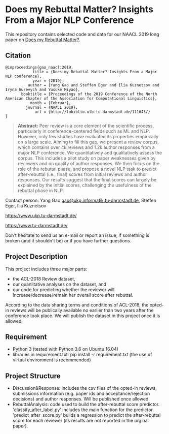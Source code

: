 # Does my Rebuttal Matter? Insights From a Major NLP Conference 

This repository contains selected code and data for our NAACL 2019 long paper on [Does my Rebuttal Matter?]().

## Citation

```
@inproceedings{gao_naacl:2019,
            title = {Does my Rebuttal Matter? Insights From a Major NLP conference},
            year = {2019},
          author = {Yang Gao and Steffen Eger and Ilia Kuznetsov and Iryna Gurevych and Yusuke Miyao},
       booktitle = {Proceedings of the 2019 Conference of the North American Chapter of the Association for Computational Linguistics},
           month = {Februar},
         journal = {NAACL 2019},
             url = {http://tubiblio.ulb.tu-darmstadt.de/111643/}
}
```
> **Abstract:** Peer review is a core element of the scientific
process, particularly in conference-centered
fields such as ML and NLP. However, only few
studies have evaluated its properties empirically on a large scale. Aiming to fill this gap, 
we present a review corpus, which contains
over 4k reviews and 1.2k author responses
from a major NLP conference. We quantitatively and qualitatively assess the corpus. This 
includes a pilot study on paper weaknesses
given by reviewers and on quality of author
responses. We then focus on the role of the
rebuttal phase, and propose a novel NLP task
to predict after-rebuttal (i.e., final) scores from
initial reviews and author responses. Our results suggest that the final scores can largely
be explained by the initial scores, challenging
the usefulness of the rebuttal phase in NLP. 


Contact person: Yang Gao gao@ukp.informatik.tu-darmstadt.de, Steffen Eger, Ilia Kuznetsov

https://www.ukp.tu-darmstadt.de/

https://www.tu-darmstadt.de/


Don't hesitate to send us an e-mail or report an issue, if something is broken (and it shouldn't be) or if you have further questions. 

## Project Description
This project includes three major parts: 
* the ACL-2018 Review dataset, 
* our quanlitative analyses on the dataset, and 
* our code for predicting whether the reviewer will increase/decrease/remain her overall score after rebuttal. 

According to the data sharing terms and conditions of ACL-2018, the opted-in reviews will be publically available no earlier than two years after the conference took place. We will publish the dataset in this project once it is allowed.

## Requirement
* Python 3 (tested with Python 3.6 on Ubuntu 16.04)
* libraries in requirement.txt: pip install -r requirement.txt (the use of virtual environment is recommended)

## Project Structure
* Discussion&Response: includes the csv files of the opted-in reviews, submissions information (e.g. paper ids and acceptance/rejection decisions) and author responses. Will be published once allowed.
* RebuttalAnalysis: code used to build the after-rebuttal score predictor. 'classify_after_label.py' includes the main function for the predictor. 'predict_after_score.py' builds a regression to predict the after-rebuttal score for each reviewer (its results are not reported in the orginal paper).



